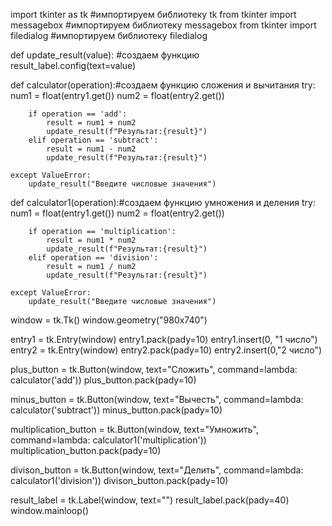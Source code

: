import tkinter as tk  #импортируем библиотеку tk
from tkinter import messagebox   #импортируем библиотеку  messagebox
from tkinter import filedialog  #импортируем библиотеку  filedialog

def update_result(value): #создаем функцию
    result_label.config(text=value)

def calculator(operation):#создаем функцию сложения и вычитания
    try:
        num1 = float(entry1.get())
        num2 = float(entry2.get())

        if operation == 'add':
            result = num1 + num2 
            update_result(f"Результат:{result}")
        elif operation == 'subtract':
            result = num1 - num2
            update_result(f"Результат:{result}")

    except ValueError:
        update_result("Введите числовые значения")


def calculator1(operation):#создаем функцию умножения и деления
    try:
        num1 = float(entry1.get())
        num2 = float(entry2.get())

        if operation == 'multiplication':
            result = num1 * num2
            update_result(f"Результат:{result}")
        elif operation == 'division':
            result = num1 / num2
            update_result(f"Результат:{result}")

    except ValueError:
        update_result("Введите числовые значения")

window = tk.Tk()
window.geometry("980x740")

entry1 = tk.Entry(window)
entry1.pack(pady=10)
entry1.insert(0, "1 число")
entry2 = tk.Entry(window)
entry2.pack(pady=10)
entry2.insert(0,"2 число")

plus_button = tk.Button(window, text="Сложить", command=lambda: calculator('add'))
plus_button.pack(pady=10)

minus_button = tk.Button(window, text="Вычесть", command=lambda: calculator('subtract'))
minus_button.pack(pady=10)

multiplication_button = tk.Button(window, text="Умножить", command=lambda: calculator1('multiplication'))
multiplication_button.pack(pady=10)

divison_button = tk.Button(window, text="Делить", command=lambda: calculator1('division'))
divison_button.pack(pady=10)

result_label = tk.Label(window, text="")
result_label.pack(pady=40)
window.mainloop()



